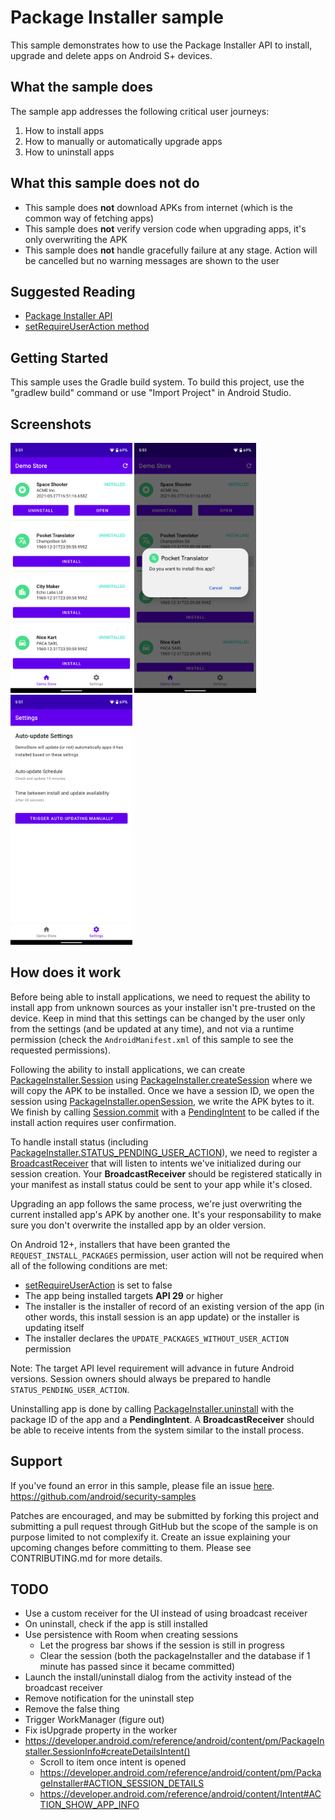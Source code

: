 # Package Installer sample

This sample demonstrates how to use the Package Installer API to install, upgrade and delete apps on
Android S+ devices.

## What the sample does

The sample app addresses the following critical user journeys:
1. How to install apps
2. How to manually or automatically upgrade apps
3. How to uninstall apps

## What this sample does not do

- This sample does **not** download APKs from internet (which is the common way of fetching apps)
- This sample does **not** verify version code when upgrading apps, it's only overwriting the APK
- This sample does **not** handle gracefully failure at any stage. Action will be cancelled but no 
warning messages are shown to the user

## Suggested Reading

- [Package Installer API](https://developer.android.com/reference/kotlin/android/content/pm/PackageInstaller)
- [setRequireUserAction method](https://developer.android.com/reference/kotlin/android/content/pm/PackageInstaller.SessionParams#setinstallreason)

## Getting Started

This sample uses the Gradle build system. To build this project, use the "gradlew build" command or 
use "Import Project" in Android Studio.

## Screenshots

<img src="screenshots/library.png" height="400" alt="Screenshot showing the list of apps in the store"/> <img src="screenshots/install-app.png" height="400" alt="Screenshot showing the install dialog"/> <img src="screenshots/settings.png" height="400" alt="Screenshot showing the settings screen"/> 

## How does it work
Before being able to install applications, we need to request the ability to install app from 
unknown sources as your installer isn't pre-trusted on the device. Keep in mind that this settings
can be changed by the user only from the settings (and be updated at any time), and not via a 
runtime permission (check the `AndroidManifest.xml` of this sample to see the requested permissions).

Following the ability to install applications, we can create [PackageInstaller.Session][1] using 
[PackageInstaller.createSession][2] where we will copy the APK to be installed. Once we have a 
session ID, we open the session using [PackageInstaller.openSession][3], we write the APK bytes to 
it. We finish by calling [Session.commit][4] with a [PendingIntent][5] to be called if the install 
action requires user confirmation.

To handle install status (including [PackageInstaller.STATUS_PENDING_USER_ACTION][6]), we need to 
register a [BroadcastReceiver][7] that will listen to intents we've initialized during our session
creation. Your **BroadcastReceiver** should be registered statically in your manifest as install 
status could be sent to your app while it's closed.

Upgrading an app follows the same process, we're just overwriting the current installed app's APK by 
another one. It's your responsability to make sure you don't overwrite the installed app by an older 
version.

On Android 12+, installers that have been granted the `REQUEST_INSTALL_PACKAGES` permission, user 
action will not be required when all of the following conditions are met:

* [setRequireUserAction][8] is set to false
* The app being installed targets **API 29** or higher
* The installer is the installer of record of an existing version of the app (in other words, this 
install session is an app update) or the installer is updating itself
* The installer declares the `UPDATE_PACKAGES_WITHOUT_USER_ACTION` permission

Note: The target API level requirement will advance in future Android versions. Session owners 
should always be prepared to handle `STATUS_PENDING_USER_ACTION`.

Uninstalling app is done by calling [PackageInstaller.uninstall][9] with the package ID of the app 
and a **PendingIntent**. A **BroadcastReceiver** should be able to receive intents from the system 
similar to the install process.

[1]: https://developer.android.com/reference/kotlin/android/content/pm/PackageInstaller.Session
[2]: https://developer.android.com/reference/kotlin/android/content/pm/PackageInstaller#createsession
[3]: https://developer.android.com/reference/kotlin/android/content/pm/PackageInstaller#openSession(kotlin.Int)
[4]: https://developer.android.com/reference/kotlin/android/content/pm/PackageInstaller.Session#commit
[5]: https://developer.android.com/reference/kotlin/android/app/PendingIntent
[6]: https://developer.android.com/reference/kotlin/android/content/pm/PackageInstaller#status_pending_user_action
[7]: https://developer.android.com/reference/kotlin/android/content/BroadcastReceiver
[8]: https://developer.android.com/reference/kotlin/android/content/pm/PackageInstaller.SessionParams#setRequireUserAction(kotlin.Boolean)
[9]: https://developer.android.com/reference/kotlin/android/content/pm/PackageInstaller#uninstall

## Support

If you've found an error in this sample, please file an issue [here](https://github.com/android/security-samples/issues).
https://github.com/android/security-samples

Patches are encouraged, and may be submitted by forking this project and submitting a pull request 
through GitHub but the scope of the sample is on purpose limited to not complexify it. Create an 
issue explaining your upcoming changes before committing to them. Please see CONTRIBUTING.md for 
more details.

## TODO

* Use a custom receiver for the UI instead of using broadcast receiver
* On uninstall, check if the app is still installed
* Use persistence with Room when creating sessions
    * Let the progress bar shows if the session is still in progress
    * Clear the session (both the packageInstaller and the database if 1 minute has passed since it became committed)
* Launch the install/uninstall dialog from the activity instead of the broadcast receiver
* Remove notification for the uninstall step
* Remove the false thing
* Trigger WorkManager (figure out)
* Fix isUpgrade property in the worker
* https://developer.android.com/reference/android/content/pm/PackageInstaller.SessionInfo#createDetailsIntent()
    * Scroll to item once intent is opened
    * https://developer.android.com/reference/android/content/pm/PackageInstaller#ACTION_SESSION_DETAILS
    * https://developer.android.com/reference/android/content/Intent#ACTION_SHOW_APP_INFO




















